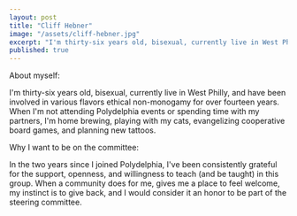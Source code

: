 ```yaml
---
layout: post
title: "Cliff Hebner"
image: "/assets/cliff-hebner.jpg"
excerpt: "I'm thirty-six years old, bisexual, currently live in West Philly, and have been involved in various flavors ethical non-monogamy for over fourteen years."
published: true
---
```


About myself:

I'm thirty-six years old, bisexual, currently live in West Philly, and have been involved in various flavors ethical non-monogamy for over fourteen years. When I'm not attending Polydelphia events or spending time with my partners, I'm home brewing, playing with my cats, evangelizing cooperative board games, and planning new tattoos. 

Why I want to be on the committee:

In the two years since I joined Polydelphia, I've been consistently grateful for the support, openness, and willingness to teach (and be taught) in this group. When a community does for me, gives me a place to feel welcome, my instinct is to give back, and I would consider it an honor to be part of the steering committee. 
